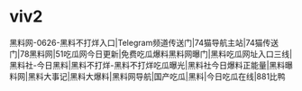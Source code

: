 # viv2
黑料网-0626-黑料不打烊入口|Telegram频道传送门|74猫导航主站|74猫传送门|78黑料网|51吃瓜网今日更新|免费吃瓜爆料黑料网曝门|黑料吃瓜网址入口三线|黑料社-今日黑料|黑料不打烊-黑料不打烊吃瓜曝光|黑料社今日爆料正能量|黑料曝料网|黑料大事记|黑料大爆料|黑料网导航|国产吃瓜|黑料|今日吃瓜在线|881比鸭
